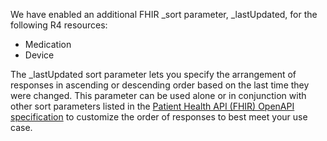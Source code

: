 We have enabled an additional FHIR _sort parameter, _lastUpdated, for the following R4 resources:
 - Medication
 - Device

The _lastUpdated sort parameter lets you specify the arrangement of responses in ascending or descending order based on the last time they were changed. This parameter can be used alone or in conjunction with other sort parameters listed in the [Patient Health API (FHIR) OpenAPI specification](https://api.va.gov/internal/docs/fhir-r4/v0/openapi.json) to customize the order of responses to best meet your use case.
